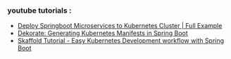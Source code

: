 ### youtube tutorials :
- [Deploy Springboot Microservices to Kubernetes Cluster | Full Example](https://www.youtube.com/watch?v=VAmntTPebKE)
- [Dekorate: Generating Kubernetes Manifests in Spring Boot](https://www.youtube.com/watch?v=G_BhoEGFWWg)
- [Skaffold Tutorial - Easy Kubernetes Development workflow with Spring Boot](https://www.youtube.com/watch?v=G_BhoEGFWWg)

